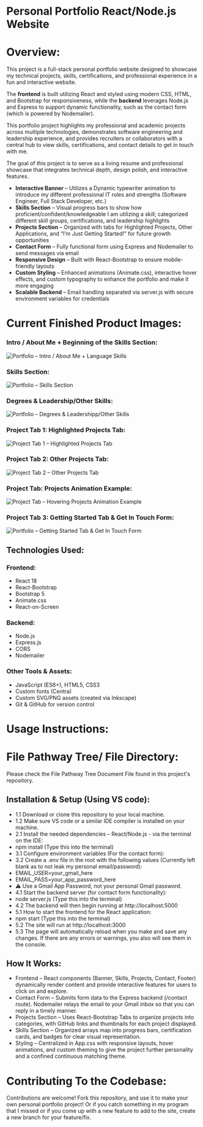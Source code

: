 # Personal Portfolio React/Node.js Website 

# Overview:
This project is a full-stack personal portfolio website designed to showcase my technical projects, skills, certifications, and professional experience in a fun and interactive website. 

The **frontend** is built utilizing React and styled using modern CSS, HTML, and Bootstrap for responsiveness, while the **backend** leverages Node.js and Express to support dynamic functionality, such as the contact form (which is powered by Nodemailer). 

This portfolio project highlights my professional and academic projects across multiple technologies, demonstrates software engineering and leadership experience, and provides recruiters or collaborators with a central hub to view skills, certifications, and contact details to get in touch with me. 

The goal of this project is to serve as a living resume and professional showcase that integrates technical depth, design polish, and interactive features.
- **Interactive Banner** – Utilizes a Dynamic typewriter animation to introduce my different professional IT roles and strengths (Software Engineer, Full Stack Developer, etc.) 
- **Skills Section** – Visual progress bars to show how proficient/confident/knowledgeable I am utilizing a skill; categorized different skill groups, certifications, and leadership highlights 
- **Projects Section** – Organized with tabs for Highlighted Projects, Other Applications, and “I’m Just Getting Started!” for future growth opportunities 
- **Contact Form** – Fully functional form using Express and Nodemailer to send messages via email 
- **Responsive Design** – Built with React-Bootstrap to ensure mobile-friendly layouts 
- **Custom Styling** – Enhanced animations (Animate.css), interactive hover effects, and custom typography to enhance the portfolio and make it more engaging 
- **Scalable Backend** – Email handling separated via server.js with secure environment variables for credentials 

# Current Finished Product Images:

### Intro / About Me + Beginning of the Skills Section:
![Portfolio – Intro / About Me + Language Skills](ReadMe_File_Images/Portfolio_Intro-About_Me+Language_Skills.png)

### Skills Section:
![Portfolio – Skills Section](ReadMe_File_Images/Portfolio_Skills_Section.png)

### Degrees & Leadership/Other Skills:
![Portfolio – Degrees & Leadershipp/Other Skills](ReadMe_File_Images/Portfolio_Degrees+Leadership_Skills.png)

### Project Tab 1: Highlighted Projects Tab:
![Project Tab 1 – Highlighted Projects Tab](ReadMe_File_Images/Portfolio_Highlighted_Projects.png)

### Project Tab 2: Other Projects Tab:
![Project Tab 2 – Other Projects Tab](ReadMe_File_Images/Portfolio_Other_Projects.png)

### Project Tab: Projects Animation Example:
![Project Tab – Hovering Projects Animation Example](ReadMe_File_Images/Portfolio_Projects_Animation_Example.png)

### Project Tab 3: Getting Started Tab & Get In Touch Form:
![Portfolio – Getting Started Tab & Get In Touch Form](ReadMe_File_Images/Portfolio_Getting_Started_Tab&Get_In_Touch_Form.png)

## Technologies Used:
### Frontend:
- React 18 
- React-Bootstrap 
- Bootstrap 5 
- Animate.css 
- React-on-Screen 

### Backend:
- Node.js 
- Express.js 
- CORS 
- Nodemailer 

### Other Tools & Assets:
- JavaScript (ES6+), HTML5, CSS3 
- Custom fonts (Centra) 
- Custom SVG/PNG assets (created via Inkscape) 
- Git & GitHub for version control 

# Usage Instructions:

# File Pathway Tree/ File Directory:
Please check the File Pathway Tree Document File found in this project's repository.

## Installation & Setup (Using VS code):
- 1.1 Download or clone this repository to your local machine.
- 1.2 Make sure VS code or a similar IDE compiler is installed on your machine.
- 2.1 Install the needed dependencies – React/Node.js - via the terminal on the IDE:
- npm install (Type this into the terminal)
- 3.1 Configure environment variables (For the contact form):
- 3.2 Create a .env file in the root with the following values (Currently left blank as to not leak my personal email/password):
- EMAIL_USER=your_gmail_here
- EMAIL_PASS=your_app_password_here
- ⚠️ Use a Gmail App Password, not your personal Gmail password.
- 4.1 Start the backend server (for contact form functionality):
- node server.js (Type this into the terminal)
- 4.2 The backend will then begin running at http://localhost:5000
- 5.1 How to start the frontend for the React application:
- npm start (Type this into the terminal)
- 5.2 The site will run at http://localhost:3000
- 5.3 The page will automatically reload when you make and save any changes. If there are any errors or warnings, you also will see them in the console.

## How It Works:
- Frontend – React components (Banner, Skills, Projects, Contact, Footer) dynamically render content and provide interactive features for users to click on and explore.
- Contact Form – Submits form data to the Express backend (/contact route). Nodemailer relays the email to your Gmail inbox so that you can reply in a timely manner.
- Projects Section – Uses React-Bootstrap Tabs to organize projects into categories, with GitHub links and thumbnails for each project displayed.
- Skills Section – Organized arrays map into progress bars, certification cards, and badges for clear visual representation.
- Styling – Centralized in App.css with responsive layouts, hover animations, and custom theming to give the project further personality and a confined continuous matching theme.

# Contributing To the Codebase:

Contributions are welcome! Fork this repository, and use it to make your own personal portfolio project! Or if you catch something in my program that I missed or if you come up with a new feature to add to the site, create a new branch for your feature/fix. 

